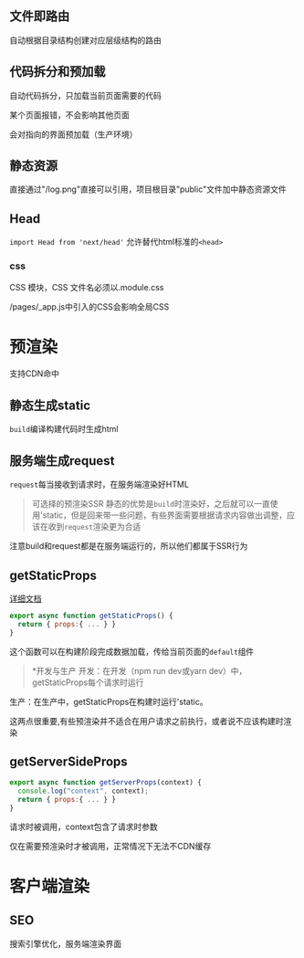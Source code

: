 ## 文件即路由
自动根据目录结构创建对应层级结构的路由

## 代码拆分和预加载
自动代码拆分，只加载当前页面需要的代码

某个页面报错，不会影响其他页面

会对<Link/>指向的界面预加载（生产环境）

## 静态资源
直接通过"/log.png"直接可以引用，项目根目录"public"文件加中静态资源文件

## Head
`import Head from 'next/head'`
允许替代html标准的`<head>`

### css
CSS 模块，CSS 文件名必须以.module.css

/pages/_app.js中引入的CSS会影响全局CSS



# 预渲染
支持CDN命中

## 静态生成static
`build`编译构建代码时生成html

## 服务端生成request
`request`每当接收到请求时，在服务端渲染好HTML

> 可选择的预渲染SSR
静态的优势是`build`时渲染好，之后就可以一直使用'static，但是回来带一些问题，有些界面需要根据请求内容做出调整，应该在收到`request`渲染更为合适

注意build和request都是在服务端运行的，所以他们都属于SSR行为

## getStaticProps
[详细文档](https://www.nextjs.cn/docs/basic-features/data-fetching#getstaticprops-static-generation)
```js
export async function getStaticProps() {
  return { props:{ ... } }
}
```
这个函数可以在构建阶段完成数据加载，传给当前页面的`default`组件

> *开发与生产
开发：在开发（npm run dev或yarn dev）中，getStaticProps每个请求时运行

生产：在生产中，getStaticProps在构建时运行'static。

这两点很重要,有些预渲染并不适合在用户请求之前执行，或者说不应该构建时渲染

## getServerSideProps
```js
export async function getServerProps(context) {
  console.log("context", context);
  return { props:{ ... } }
}
```
请求时被调用，context包含了请求时参数

仅在需要预渲染时才被调用，正常情况下无法不CDN缓存

# 客户端渲染



## SEO
搜索引擎优化，服务端渲染界面
